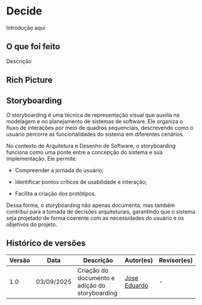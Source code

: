 # Decide 

Introdução aqui 

## O que foi feito 

Descrição 


## Rich Picture 


## Storyboarding

O storyboarding é uma técnica de representação visual que auxilia na modelagem e no planejamento de sistemas de software. Ele organiza o fluxo de interações por meio de quadros sequenciais, descrevendo como o usuário percorre as funcionalidades do sistema em diferentes cenários.

No contexto de Arquitetura e Desenho de Software, o storyboarding funciona como uma ponte entre a concepção do sistema e sua implementação. Ele permite:

- Compreender a jornada do usuário;

- Identificar pontos críticos de usabilidade e interação;

- Facilita a criação dos protótipos.

Dessa forma, o storyboarding não apenas documenta, mas também contribui para a tomada de decisões arquiteturais, garantindo que o sistema seja projetado de forma coerente com as necessidades do usuário e os objetivos do projeto.




## Histórico de versões 

| Versão |   Data  | Descrição | Autor(es) | Revisor(es) |
| ------ | ---- | ------ | ---------- | ---------- |
|1.0 | 03/09/2025 | Criação do documento e adição do storyboarding | [Jose Eduardo](https://github.com/jevprado) | - |